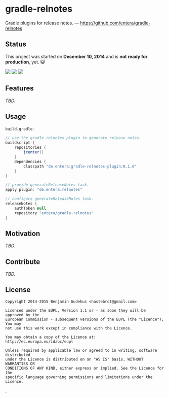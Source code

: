 # gradle-relnotes

Gradle plugins for release notes. &mdash; https://github.com/entera/gradle-relnotes


## Status

This project was started on **December 10, 2014** and is **not ready for production**, yet. :smiley_cat:

[![](https://img.shields.io/travis/entera/gradle-relnotes/master.svg?label=travis)][Travis CI]
[![](https://img.shields.io/maven-central/v/de.entera/gradle-relnotes-plugin.svg?label=bintray)][Bintray JCenter]
[![](https://img.shields.io/maven-central/v/de.entera/gradle-relnotes-plugin.svg?label=maven)][Maven Central]

[Travis CI]: https://travis-ci.org/entera/gradle-relnotes "Travis CI"
[Bintray JCenter]: https://bintray.com/entera/gradle-relnotes "Bintray JCenter"
[Maven Central]: https://search.maven.org/#search|ga|1|de.entera+gradle-relnotes-plugin "Maven Central"


## Features

_TBD._


## Usage

`build.gradle`:

~~~groovy
// use the gradle relnotes plugin to generate release notes.
buildscript {
    repositories {
        jcenter()
    }
    dependencies {
        classpath "de.entera:gradle-relnotes-plugin:0.1.0"
    }
}

// provide generateReleaseNotes task.
apply plugin: "de.entera.relnotes"

// configure generateReleaseNotes task.
releaseNotes {
    authToken null
    repository "entera/gradle-relnotes"
}
~~~


## Motivation

_TBD._


## Contribute

_TBD._


## License

~~~
Copyright 2014-2015 Benjamin Gudehus <hastebrot@gmail.com>

Licensed under the EUPL, Version 1.1 or - as soon they will be approved by the
European Commission - subsequent versions of the EUPL (the "Licence"); You may
not use this work except in compliance with the Licence.

You may obtain a copy of the Licence at:
http://ec.europa.eu/idabc/eupl

Unless required by applicable law or agreed to in writing, software distributed
under the Licence is distributed on an "AS IS" basis, WITHOUT WARRANTIES OR
CONDITIONS OF ANY KIND, either express or implied. See the Licence for the
specific language governing permissions and limitations under the Licence.
~~~
.
